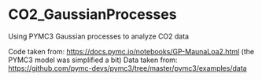 # CO2_GaussianProcesses
Using PYMC3 Gaussian processes to analyze CO2 data

Code taken from: https://docs.pymc.io/notebooks/GP-MaunaLoa2.html (the PYMC3 model was simplified a bit)
Data taken from: https://github.com/pymc-devs/pymc3/tree/master/pymc3/examples/data
